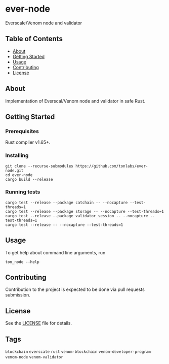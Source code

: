 # ever-node

Everscale/Venom node and validator

## Table of Contents

- [About](#about)
- [Getting Started](#getting-started)
- [Usage](#usage)
- [Contributing](#contributing)
- [License](#license)

## About

Implementation of Everscal/Venom node and validator in safe Rust. 

## Getting Started

### Prerequisites

Rust complier v1.65+.

### Installing

```
git clone --recurse-submodules https://github.com/tonlabs/ever-node.git
cd ever-node
cargo build --release
```

### Running tests

```
cargo test --release --package catchain -- --nocapture --test-threads=1 
cargo test --release --package storage -- --nocapture --test-threads=1 
cargo test --release --package validator_session -- --nocapture --test-threads=1 
cargo test --release -- --nocapture --test-threads=1
```

## Usage

To get help about command line arguments, run
```
ton_node --help
```

## Contributing

Contribution to the project is expected to be done via pull requests submission.

## License

See the [LICENSE](LICENSE) file for details.

## Tags

`blockchain` `everscale` `rust` `venom-blockchain` `venom-developer-program` `venom-node` `venom-validator` 
